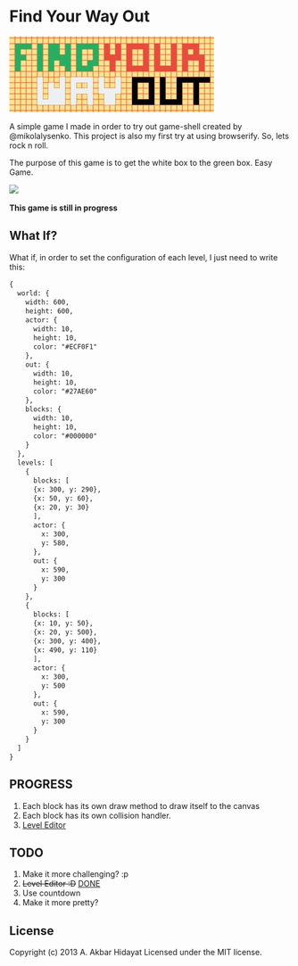 # Find Your Way Out

![](pics/find-your-way-out.jpeg)

A simple game I made in order to try out game-shell created by @mikolalysenko. This project is also my first try at using browserify. So, lets rock n roll.

The purpose of this game is to get the white box to the green box. Easy Game.

![](pics/level-1.jpeg)

**This game is still in progress**

## What If?

What if, in order to set the configuration of each level, I just need to write this:

    {
      world: {
        width: 600,
        height: 600,
        actor: {
          width: 10,
          height: 10,
          color: "#ECF0F1"
        },
        out: {
          width: 10,
          height: 10,
          color: "#27AE60"
        },
        blocks: {
          width: 10,
          height: 10,
          color: "#000000"
        }
      },
      levels: [
        {
          blocks: [
          {x: 300, y: 290},
          {x: 50, y: 60},
          {x: 20, y: 30}
          ],
          actor: {
            x: 300,
            y: 580,
          },
          out: {
            x: 590,
            y: 300
          }
        },
        {
          blocks: [
          {x: 10, y: 50},
          {x: 20, y: 500},
          {x: 300, y: 400},
          {x: 490, y: 110}
          ],
          actor: {
            x: 300,
            y: 500
          },
          out: {
            x: 590,
            y: 300
          }
        }
      ]
    }

## PROGRESS
1. Each block has its own draw method to draw itself to the canvas
2. Each block has its own collision handler.
3. [Level Editor](https://github.com/keripix/fywo-level-editor)

## TODO

1. Make it more challenging? :p
2. ~~Level Editor :D~~ [DONE](https://github.com/keripix/fywo-level-editor)
3. Use countdown
4. Make it more pretty?

## License
Copyright (c) 2013 A. Akbar Hidayat
Licensed under the MIT license.
